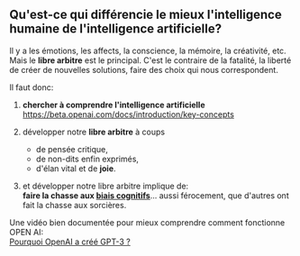 ## Qu'est-ce qui différencie le mieux l'intelligence humaine de l'intelligence artificielle?
Il y a les émotions, les affects, la conscience, la mémoire, la créativité, etc.   
Mais le __libre arbitre__ est le principal. C'est le contraire de la fatalité, la liberté de créer de nouvelles solutions, faire des choix qui nous correspondent.

Il faut donc:
1. __chercher à comprendre l'intelligence artificielle__  
   https://beta.openai.com/docs/introduction/key-concepts

2. développer notre __libre arbitre__ à coups
    - de pensée critique,
    - de non-dits enfin exprimés,
    - d'élan vital et de __joie__.
  
3. et développer notre libre arbitre implique de:  
__faire la chasse aux [biais cognitifs](https://fr.wikipedia.org/wiki/Biais_cognitif#/media/Fichier:The_Cognitive_Bias_Codex_(French)_-_John_Manoogian_III_(jm3).svg)__... aussi férocement, que d'autres ont fait la chasse aux sorcières.  
  
Une vidéo bien documentée pour mieux comprendre comment fonctionne OPEN AI:    
[Pourquoi OpenAI a créé GPT-3 ?](https://www.youtube.com/watch?v=e2Th_cPQ-l0)
